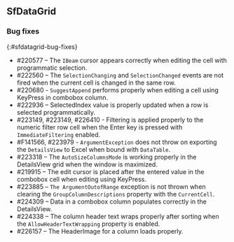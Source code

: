 ## SfDataGrid
 
### Bug fixes
{:#sfdatagrid-bug-fixes}

*	\#220577 – The `IBeam` cursor appears correctly when editing the cell with programmatic selection.
*	\#222560 – The `SelectionChanging` and `SelectionChanged` events are not fired when the current cell is changed in the same row.
*	\#220680 - `SuggestAppend` performs properly when editing a cell using KeyPress in combobox column.
*	\#222936 – SelectedIndex value is properly updated when a row is selected programmatically.
*	\#223149, #223149, #226410 - Filtering is applied properly to the numeric filter row cell when the Enter key is pressed with `ImmediateFiltering` enabled.
*	\#F141566, #223979 - `ArgumentException` does not throw on exporting the `DetailsView` to Excel when bound with `DataTable`.
*	\#223318 – The `AutoSizeColumnsMode` is working properly in the DetailsView grid when the window is maximized.
*	\#219915 – The edit cursor is placed after the entered value in the combobox cell when editing using KeyPress. 
*	\#223885 – `The ArgumentOutofRange` exception is not thrown when clearing the `GroupColumnDescriptions` property with the `CurrentCell`.
*	\#224309 – Data in a combobox column populates correctly in the DetailsView.
*	\#224338 – The column header text wraps properly after sorting when the `AllowHeaderTextWrapping` property is enabled.
*	\#226157 – The HeaderImage for a column loads properly.